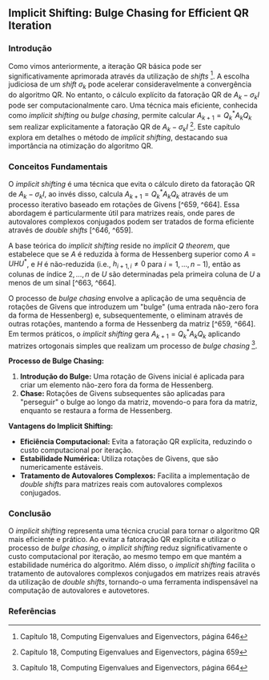 ## Implicit Shifting: Bulge Chasing for Efficient QR Iteration

### Introdução
Como vimos anteriormente, a iteração QR básica pode ser significativamente aprimorada através da utilização de *shifts* [^646]. A escolha judiciosa de um *shift* $\sigma_k$ pode acelerar consideravelmente a convergência do algoritmo QR. No entanto, o cálculo explícito da fatoração QR de $A_k - \sigma_kI$ pode ser computacionalmente caro. Uma técnica mais eficiente, conhecida como *implicit shifting* ou *bulge chasing*, permite calcular $A_{k+1} = Q_k^*A_kQ_k$ sem realizar explicitamente a fatoração QR de $A_k - \sigma_kI$ [^659]. Este capítulo explora em detalhes o método de *implicit shifting*, destacando sua importância na otimização do algoritmo QR.

### Conceitos Fundamentais
O *implicit shifting* é uma técnica que evita o cálculo direto da fatoração QR de $A_k - \sigma_kI$, ao invés disso, calcula $A_{k+1} = Q_k^*A_kQ_k$ através de um processo iterativo baseado em rotações de Givens [^659, ^664]. Essa abordagem é particularmente útil para matrizes reais, onde pares de autovalores complexos conjugados podem ser tratados de forma eficiente através de *double shifts* [^646, ^659].

A base teórica do *implicit shifting* reside no *implicit Q theorem*, que estabelece que se $A$ é reduzida à forma de Hessenberg superior como $A = UHU^*$, e $H$ é não-reduzida (i.e., $h_{i+1,i} \neq 0$ para $i = 1, \dots, n-1$), então as colunas de índice $2, \dots, n$ de $U$ são determinadas pela primeira coluna de $U$ a menos de um sinal [^663, ^664].

O processo de *bulge chasing* envolve a aplicação de uma sequência de rotações de Givens que introduzem um "bulge" (uma entrada não-zero fora da forma de Hessenberg) e, subsequentemente, o eliminam através de outras rotações, mantendo a forma de Hessenberg da matriz [^659, ^664]. Em termos práticos, o *implicit shifting* gera $A_{k+1} = Q_k^*A_kQ_k$ aplicando matrizes ortogonais simples que realizam um processo de *bulge chasing* [^664].

**Processo de Bulge Chasing:**
1.  **Introdução do Bulge:** Uma rotação de Givens inicial é aplicada para criar um elemento não-zero fora da forma de Hessenberg.
2.  **Chase:** Rotações de Givens subsequentes são aplicadas para "perseguir" o bulge ao longo da matriz, movendo-o para fora da matriz, enquanto se restaura a forma de Hessenberg.

**Vantagens do Implicit Shifting:**
*   **Eficiência Computacional:** Evita a fatoração QR explícita, reduzindo o custo computacional por iteração.
*   **Estabilidade Numérica:** Utiliza rotações de Givens, que são numericamente estáveis.
*   **Tratamento de Autovalores Complexos:** Facilita a implementação de *double shifts* para matrizes reais com autovalores complexos conjugados.

### Conclusão
O *implicit shifting* representa uma técnica crucial para tornar o algoritmo QR mais eficiente e prático. Ao evitar a fatoração QR explícita e utilizar o processo de *bulge chasing*, o *implicit shifting* reduz significativamente o custo computacional por iteração, ao mesmo tempo em que mantém a estabilidade numérica do algoritmo. Além disso, o *implicit shifting* facilita o tratamento de autovalores complexos conjugados em matrizes reais através da utilização de *double shifts*, tornando-o uma ferramenta indispensável na computação de autovalores e autovetores.

### Referências
[^646]: Capítulo 18, Computing Eigenvalues and Eigenvectors, página 646
[^659]: Capítulo 18, Computing Eigenvalues and Eigenvectors, página 659
[^663]: Capítulo 18, Computing Eigenvalues and Eigenvectors, página 663
[^664]: Capítulo 18, Computing Eigenvalues and Eigenvectors, página 664
<!-- END -->
